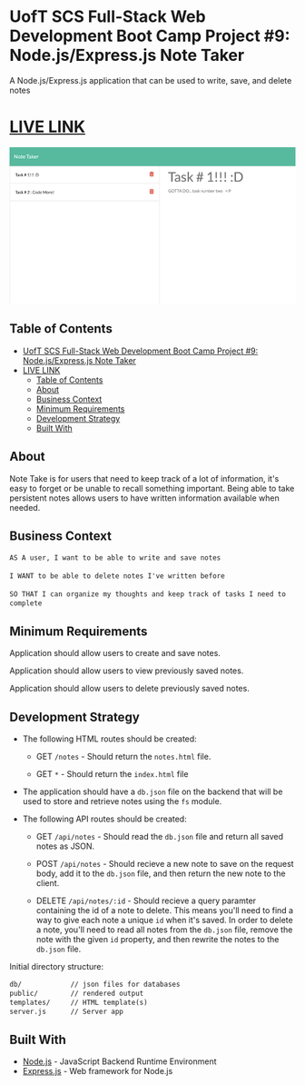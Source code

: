 # UofT SCS Full-Stack Web Development Boot Camp Project #9: Node.js/Express.js Note Taker

A Node.js/Express.js application that can be used to write, save, and delete notes

# [LIVE LINK](https://notetakerapps.herokuapp.com/)

![](screenShot.PNG)

## Table of Contents

- [UofT SCS Full-Stack Web Development Boot Camp Project #9: Node.js/Express.js Note Taker](#uoft-scs-full-stack-web-development-boot-camp-project-9-nodejsexpressjs-note-taker)
- [LIVE LINK](#live-link)
  - [Table of Contents](#table-of-contents)
  - [About](#about)
  - [Business Context](#business-context)
  - [Minimum Requirements](#minimum-requirements)
  - [Development Strategy](#development-strategy)
  - [Built With](#built-with)



## About

Note Take is for users that need to keep track of a lot of information, it's easy to forget or be unable to recall something important. Being able to take persistent notes allows users to have written information available when needed.



## Business Context

```
AS A user, I want to be able to write and save notes

I WANT to be able to delete notes I've written before

SO THAT I can organize my thoughts and keep track of tasks I need to complete
```

## Minimum Requirements

Application should allow users to create and save notes.

Application should allow users to view previously saved notes.

Application should allow users to delete previously saved notes.

## Development Strategy

* The following HTML routes should be created:

  * GET `/notes` - Should return the `notes.html` file.

  * GET `*` - Should return the `index.html` file

* The application should have a `db.json` file on the backend that will be used to store and retrieve notes using the `fs` module.

* The following API routes should be created:

  * GET `/api/notes` - Should read the `db.json` file and return all saved notes as JSON.

  * POST `/api/notes` - Should recieve a new note to save on the request body, add it to the `db.json` file, and then return the new note to the client.

  * DELETE `/api/notes/:id` - Should recieve a query paramter containing the id of a note to delete. This means you'll need to find a way to give each note a unique `id` when it's saved. In order to delete a note, you'll need to read all notes from the `db.json` file, remove the note with the given `id` property, and then rewrite the notes to the `db.json` file.

Initial directory structure:

```
db/            // json files for databases
public/        // rendered output
templates/     // HTML template(s)
server.js      // Server app
```

## Built With

- [Node.js](https://nodejs.org/en/) - JavaScript Backend Runtime Environment
- [Express.js](http://expressjs.com/) - Web framework for Node.js 
